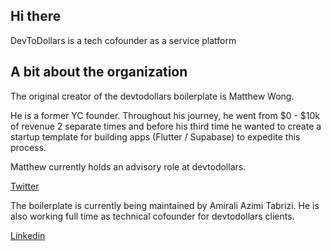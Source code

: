 ## Hi there

DevToDollars is a tech cofounder as a service platform

## A bit about the organization
The original creator of the devtodollars boilerplate is Matthew Wong.

He is a former YC founder. Throughout his journey, he went from $0 - $10k of revenue 2 separate times and before his third time he wanted to create a startup template for building apps (Flutter / Supabase) to expedite this process.

Matthew currently holds an advisory role at devtodollars.

[Twitter](https://twitter.com/IThinkWong)

The boilerplate is currently being maintained by Amirali Azimi Tabrizi. He is also working full time as technical cofounder for devtodollars clients. 

[Linkedin](https://www.linkedin.com/in/amirali-azimi-tabrizi/)

<!--

**Here are some ideas to get you started:**

🙋‍♀️ A short introduction - what is your organization all about?
🌈 Contribution guidelines - how can the community get involved?
👩‍💻 Useful resources - where can the community find your docs? Is there anything else the community should know?
🍿 Fun facts - what does your team eat for breakfast?
🧙 Remember, you can do mighty things with the power of [Markdown](https://docs.github.com/github/writing-on-github/getting-started-with-writing-and-formatting-on-github/basic-writing-and-formatting-syntax)
-->
